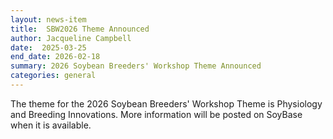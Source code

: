 ```yaml
---
layout: news-item
title:  SBW2026 Theme Announced
author: Jacqueline Campbell
date:  2025-03-25
end_date: 2026-02-18
summary: 2026 Soybean Breeders' Workshop Theme Announced
categories: general    
---
```


The theme for the 2026 Soybean Breeders' Workshop Theme is Physiology and Breeding Innovations. 
More information will be posted on SoyBase when it is available. 

